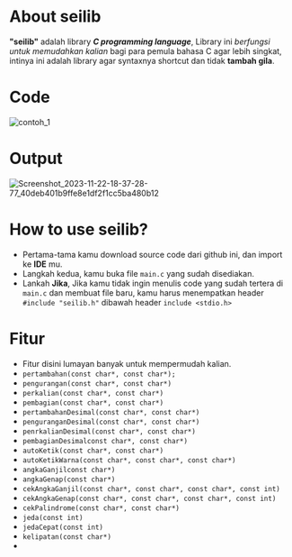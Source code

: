 # About seilib
**"seilib"** adalah library ***C programming language***, Library ini *berfungsi untuk memudahkan kalian* bagi para pemula bahasa C agar lebih singkat, intinya ini adalah library agar syntaxnya shortcut dan tidak **tambah gila**.
# Code
![contoh_1](https://github.com/Sei-malvagio/seilib/assets/145441542/e48bb100-38c1-426f-bf6e-22e85d1e4f4c)
# Output
![Screenshot_2023-11-22-18-37-28-77_40deb401b9ffe8e1df2f1cc5ba480b12](https://github.com/Sei-malvagio/seilib/assets/145441542/9395a09f-c2f2-4e5f-a33c-465c524fe43a)
# How to use seilib?
- Pertama-tama kamu download source code dari github ini, dan import ke **IDE** mu.
- Langkah kedua, kamu buka file ```main.c``` yang sudah disediakan.
- Lankah **Jika**, Jika kamu tidak ingin menulis code yang sudah tertera di ```main.c``` dan membuat file baru, kamu harus menempatkan header ```#include "seilib.h"``` dibawah header ```include <stdio.h>```

# Fitur
- Fitur disini lumayan banyak untuk mempermudah kalian.
- ```pertambahan(const char*, const char*);```
- ```pengurangan(const char*, const char*)```
- ```perkalian(const char*, const char*)```
- ```pembagian(const char*, const char*)```
- ```pertambahanDesimal(const char*, const char*)```
- ```penguranganDesimal(const char*, const char*)```
- ```penrkalianDesimal(const char*, const char*)```
- ```pembagianDesimalconst char*, const char*)```
- ```autoKetik(const char*, const char*)```
- ```autoKetikWarna(const char*, const char*, const char*)```
- ```angkaGanjilconst char*)```
- ```angkaGenap(const char*)```
- ```cekAngkaGanjil(const char*, const char*, const char*, const int)```
- ```cekAngkaGenap(const char*, const char*, const char*, const int)```
- ```cekPalindrome(const char*, const char*)```
- ```jeda(const int)```
- ```jedaCepat(const int)```
- ```kelipatan(const char*)```
- 
